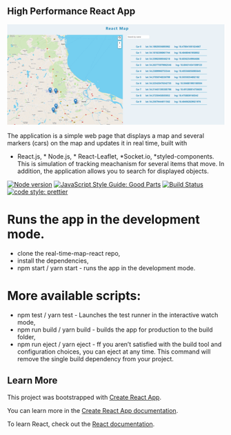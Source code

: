 ## High Performance React App

![React Map Screenshot](/client/public/reactMap.png?raw=true)


The application is a simple web page that displays a map and several markers (cars) on the map and updates it in real time, built with 
* React.js, * Node.js, * React-Leaflet, *Socket.io, *styled-components. This is simulation of tracking meachanism for several items that move. In addition, the application allows you to search for displayed objects.

[![Node version](https://img.shields.io/node/v/[NPM-MODULE-NAME].svg?style=flat)](http://nodejs.org/download/)
[![JavaScript Style Guide: Good Parts](https://img.shields.io/badge/code%20style-goodparts-brightgreen.svg?style=flat)](https://github.com/dwyl/goodparts "JavaScript The Good Parts")
[![Build Status](https://travis-ci.org/{ORG-or-USERNAME}/{REPO-NAME}.png?branch=master)](https://travis-ci.org/{ORG-or-USERNAME}/{REPO-NAME})
[![code style: prettier](https://img.shields.io/badge/code_style-prettier-ff69b4.svg?style=flat-square)](https://github.com/prettier/prettier)


# Runs the app in the development mode.<br />

* clone the real-time-map-react repo,
* install the dependencies,
* npm start / yarn start - runs the app in the development mode.


# More available scripts: 

* npm test / yarn test - Launches the test runner in the interactive watch mode,
* npm run build / yarn build - builds the app for production to the build folder,
* npm run eject / yarn eject - ff you aren’t satisfied with the build tool and configuration choices, you can eject at any time. This command will remove the single build dependency from your project.




## Learn More
This project was bootstrapped with [Create React App](https://github.com/facebook/create-react-app).

You can learn more in the [Create React App documentation](https://facebook.github.io/create-react-app/docs/getting-started).

To learn React, check out the [React documentation](https://reactjs.org/).


